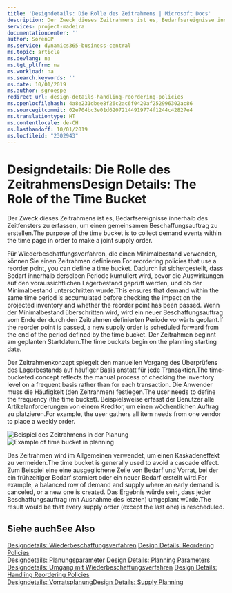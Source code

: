 ```yaml
---
title: 'Designdetails: Die Rolle des Zeitrahmens | Microsoft Docs'
description: Der Zweck dieses Zeitrahmens ist es, Bedarfsereignisse innerhalb des Zeitfensters zu erfassen, um einen gemeinsamen Beschaffungsauftrag zu erstellen.
services: project-madeira
documentationcenter: ''
author: SorenGP
ms.service: dynamics365-business-central
ms.topic: article
ms.devlang: na
ms.tgt_pltfrm: na
ms.workload: na
ms.search.keywords: ''
ms.date: 10/01/2019
ms.author: sgroespe
redirect_url: design-details-handling-reordering-policies
ms.openlocfilehash: 4a8e231dbee8f26c2ac6f0420af252996302ac86
ms.sourcegitcommit: 02e704bc3e01d62072144919774f1244c42827e4
ms.translationtype: HT
ms.contentlocale: de-CH
ms.lasthandoff: 10/01/2019
ms.locfileid: "2302943"
---
```

# <a name="design-details-the-role-of-the-time-bucket"></a><span data-ttu-id="9a7a2-103">Designdetails: Die Rolle des Zeitrahmens</span><span class="sxs-lookup"><span data-stu-id="9a7a2-103">Design Details: The Role of the Time Bucket</span></span>
<span data-ttu-id="9a7a2-104">Der Zweck dieses Zeitrahmens ist es, Bedarfsereignisse innerhalb des Zeitfensters zu erfassen, um einen gemeinsamen Beschaffungsauftrag zu erstellen.</span><span class="sxs-lookup"><span data-stu-id="9a7a2-104">The purpose of the time bucket is to collect demand events within the time page in order to make a joint supply order.</span></span>  

 <span data-ttu-id="9a7a2-105">Für Wiederbeschaffungsverfahren, die einen Minimalbestand verwenden, können Sie einen Zeitrahmen definieren.</span><span class="sxs-lookup"><span data-stu-id="9a7a2-105">For reordering policies that use a reorder point, you can define a time bucket.</span></span> <span data-ttu-id="9a7a2-106">Dadurch ist sichergestellt, dass Bedarf innerhalb derselben Periode kumuliert wird, bevor die Auswirkungen auf den voraussichtlichen Lagerbestand geprüft werden, und ob der Minimalbestand unterschritten wurde.</span><span class="sxs-lookup"><span data-stu-id="9a7a2-106">This ensures that demand within the same time period is accumulated before checking the impact on the projected inventory and whether the reorder point has been passed.</span></span> <span data-ttu-id="9a7a2-107">Wenn der Minimalbestand überschritten wird, wird ein neuer Beschaffungsauftrag vom Ende der durch den Zeitrahmen definierten Periode vorwärts geplant.</span><span class="sxs-lookup"><span data-stu-id="9a7a2-107">If the reorder point is passed, a new supply order is scheduled forward from the end of the period defined by the time bucket.</span></span> <span data-ttu-id="9a7a2-108">Der Zeitrahmen beginnt am geplanten Startdatum.</span><span class="sxs-lookup"><span data-stu-id="9a7a2-108">The time buckets begin on the planning starting date.</span></span>  

 <span data-ttu-id="9a7a2-109">Der Zeitrahmenkonzept spiegelt den manuellen Vorgang des Überprüfens des Lagerbestands auf häufiger Basis anstatt für jede Transaktion.</span><span class="sxs-lookup"><span data-stu-id="9a7a2-109">The time-bucketed concept reflects the manual process of checking the inventory level on a frequent basis rather than for each transaction.</span></span> <span data-ttu-id="9a7a2-110">Die Anwender muss die Häufigkeit (den Zeitrahmen) festlegen.</span><span class="sxs-lookup"><span data-stu-id="9a7a2-110">The user needs to define the frequency (the time bucket).</span></span> <span data-ttu-id="9a7a2-111">Beispielsweise erfasst der Benutzer alle Artikelanforderungen von einem Kreditor, um einen wöchentlichen Auftrag zu platzieren.</span><span class="sxs-lookup"><span data-stu-id="9a7a2-111">For example, the user gathers all item needs from one vendor to place a weekly order.</span></span>  

 <span data-ttu-id="9a7a2-112">![Beispiel des Zeitrahmens in der Planung](media/nav_app_supply_planning_2_reorder_cycle.png "Beispiel des Zeitrahmens in der Planung")</span><span class="sxs-lookup"><span data-stu-id="9a7a2-112">![Example of time bucket in planning](media/nav_app_supply_planning_2_reorder_cycle.png "Example of time bucket in planning")</span></span>  

 <span data-ttu-id="9a7a2-113">Das Zeitrahmen wird im Allgemeinen verwendet, um einen Kaskadeneffekt zu vermeiden.</span><span class="sxs-lookup"><span data-stu-id="9a7a2-113">The time bucket is generally used to avoid a cascade effect.</span></span> <span data-ttu-id="9a7a2-114">Zum Beispiel eine eine ausgeglichene Zeile von Bedarf und Vorrat, bei der ein frühzeitiger Bedarf storniert oder ein neuer Bedarf erstellt wird.</span><span class="sxs-lookup"><span data-stu-id="9a7a2-114">For example, a balanced row of demand and supply where an early demand is canceled, or a new one is created.</span></span> <span data-ttu-id="9a7a2-115">Das Ergebnis würde sein, dass jeder Beschaffungsauftrag (mit Ausnahme des letzten) umgeplant würde.</span><span class="sxs-lookup"><span data-stu-id="9a7a2-115">The result would be that every supply order (except the last one) is rescheduled.</span></span>  

## <a name="see-also"></a><span data-ttu-id="9a7a2-116">Siehe auch</span><span class="sxs-lookup"><span data-stu-id="9a7a2-116">See Also</span></span>  
 <span data-ttu-id="9a7a2-117">[Designdetails: Wiederbeschaffungsverfahren](design-details-reordering-policies.md) </span><span class="sxs-lookup"><span data-stu-id="9a7a2-117">[Design Details: Reordering Policies](design-details-reordering-policies.md) </span></span>  
 <span data-ttu-id="9a7a2-118">[Designdetails: Planungsparameter](design-details-planning-parameters.md) </span><span class="sxs-lookup"><span data-stu-id="9a7a2-118">[Design Details: Planning Parameters](design-details-planning-parameters.md) </span></span>  
 <span data-ttu-id="9a7a2-119">[Designdetails: Umgang mit Wiederbeschaffungsverfahren](design-details-handling-reordering-policies.md) </span><span class="sxs-lookup"><span data-stu-id="9a7a2-119">[Design Details: Handling Reordering Policies](design-details-handling-reordering-policies.md) </span></span>  
 [<span data-ttu-id="9a7a2-120">Designdetails: Vorratsplanung</span><span class="sxs-lookup"><span data-stu-id="9a7a2-120">Design Details: Supply Planning</span></span>](design-details-supply-planning.md)
